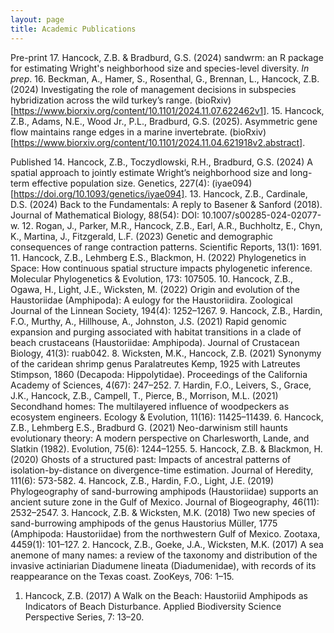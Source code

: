 ```yaml
---
layout: page
title: Academic Publications
---
```


Pre-print
17. Hancock, Z.B. & Bradburd, G.S. (2024) sandwrm: an R package for estimating Wright's neighborhood size and species-level diversity. *In prep*.
16. Beckman, A., Hamer, S., Rosenthal, G., Brennan, L., Hancock, Z.B. (2024) Investigating the role of management decisions in subspecies hybridization across the wild turkey’s range. (bioRxiv)[https://www.biorxiv.org/content/10.1101/2024.11.07.622462v1].
15. Hancock, Z.B., Adams, N.E., Wood Jr., P.L., Bradburd, G.S. (2025). Asymmetric gene flow maintains range edges in a marine invertebrate. (bioRxiv)[https://www.biorxiv.org/content/10.1101/2024.11.04.621918v2.abstract].

Published
14. Hancock, Z.B., Toczydlowski, R.H., Bradburd, G.S. (2024) A spatial approach to jointly estimate Wright’s neighborhood size and long-term effective population size. Genetics, 227(4): (iyae094)[https://doi.org/10.1093/genetics/iyae094].
13. Hancock, Z.B., Cardinale, D.S. (2024) Back to the Fundamentals: A reply to Basener & Sanford (2018). Journal of Mathematical Biology, 88(54): DOI: 10.1007/s00285-024-02077-w.
12. Rogan, J., Parker, M.R., Hancock, Z.B., Earl, A.R., Buchholtz, E., Chyn, K., Martina, J., Fitzgerald, L.F. (2023) Genetic and demographic consequences of range contraction patterns. Scientific Reports, 13(1): 1691.
11. Hancock, Z.B., Lehmberg E.S., Blackmon, H. (2022) Phylogenetics in Space: How continuous spatial structure impacts phylogenetic inference. Molecular Phylogenetics & Evolution, 173: 107505.
10. Hancock, Z.B., Ogawa, H., Light, J.E., Wicksten, M. (2022) Origin and evolution of the Haustoriidae (Amphipoda): A eulogy for the Haustoriidira. Zoological Journal of the Linnean Society, 194(4): 1252–1267.
9. Hancock, Z.B., Hardin, F.O., Murthy, A., Hillhouse, A., Johnston, J.S. (2021) Rapid genomic expansion and purging associated with habitat transitions in a clade of beach crustaceans (Haustoriidae: Amphipoda). Journal of Crustacean Biology, 41(3): ruab042.
8. Wicksten, M.K., Hancock, Z.B. (2021) Synonymy of the caridean shrimp genus Paralatreutes Kemp, 1925 with Latreutes Stimpson, 1860 (Decapoda: Hippolytidae). Proceedings of the California Academy of Sciences, 4(67): 247–252.
7. Hardin, F.O., Leivers, S., Grace, J.K., Hancock, Z.B., Campell, T., Pierce, B., Morrison, M.L. (2021) Secondhand homes: The multilayered influence of woodpeckers as ecosystem engineers. Ecology & Evolution, 11(16): 11425–11439.
6. Hancock, Z.B., Lehmberg E.S., Bradburd G. (2021) Neo-darwinism still haunts evolutionary theory: A modern perspective on Charlesworth, Lande, and Slatkin (1982). Evolution, 75(6): 1244–1255.
5. Hancock, Z.B. & Blackmon, H. (2020) Ghosts of a structured past: Impacts of ancestral patterns of isolation-by-distance on divergence-time estimation. Journal of Heredity, 111(6): 573-582.
4. Hancock, Z.B., Hardin, F.O., Light, J.E. (2019) Phylogeography of sand-burrowing amphipods (Haustoriidae) supports an ancient suture zone in the Gulf of Mexico. Journal of Biogeography, 46(11): 2532–2547.
3. Hancock, Z.B. & Wicksten, M.K. (2018) Two new species of sand-burrowing amphipods of the genus Haustorius Müller, 1775 (Amphipoda: Haustoriidae) from the northwestern Gulf of Mexico. Zootaxa, 4459(1): 101–127.
2. Hancock, Z.B., Goeke, J.A., Wicksten, M.K. (2017) A sea anemone of many names: a review of the taxonomy and distribution of the invasive actiniarian Diadumene lineata (Diadumenidae), with records of its reappearance on the Texas coast. ZooKeys, 706: 1–15.
1. Hancock, Z.B. (2017) A Walk on the Beach: Haustoriid Amphipods as Indicators of Beach Disturbance. Applied Biodiversity Science Perspective Series, 7: 13–20.
